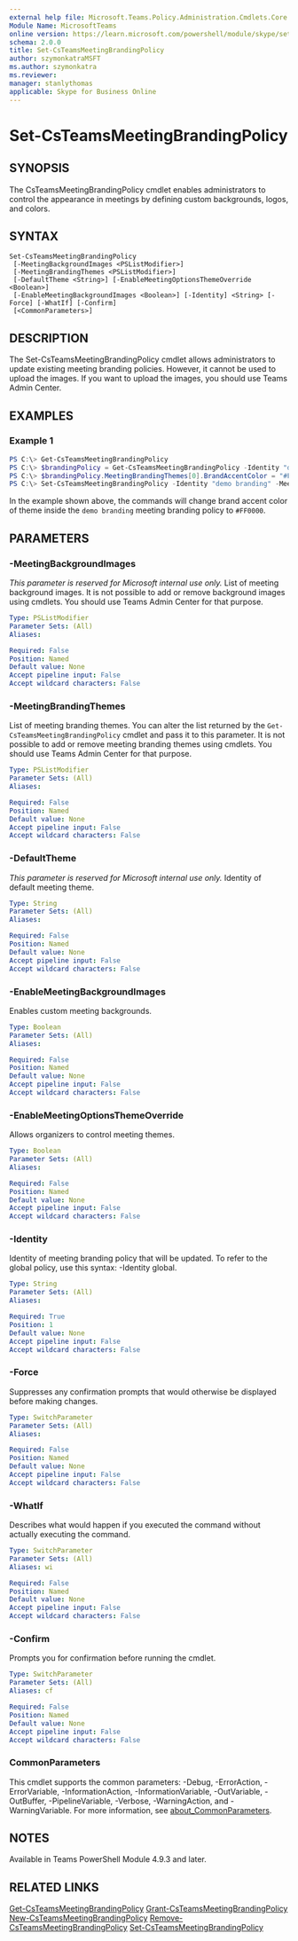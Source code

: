 ```yaml
---
external help file: Microsoft.Teams.Policy.Administration.Cmdlets.Core.dll-Help.xml
Module Name: MicrosoftTeams
online version: https://learn.microsoft.com/powershell/module/skype/set-csteamsmeetingbrandingpolicy
schema: 2.0.0
title: Set-CsTeamsMeetingBrandingPolicy
author: szymonkatraMSFT
ms.author: szymonkatra
ms.reviewer:
manager: stanlythomas
applicable: Skype for Business Online
---
```


# Set-CsTeamsMeetingBrandingPolicy

## SYNOPSIS
The CsTeamsMeetingBrandingPolicy cmdlet enables administrators to control the appearance in meetings by defining custom backgrounds, logos, and colors.

## SYNTAX

```
Set-CsTeamsMeetingBrandingPolicy
 [-MeetingBackgroundImages <PSListModifier>]
 [-MeetingBrandingThemes <PSListModifier>]
 [-DefaultTheme <String>] [-EnableMeetingOptionsThemeOverride <Boolean>]
 [-EnableMeetingBackgroundImages <Boolean>] [-Identity] <String> [-Force] [-WhatIf] [-Confirm]
 [<CommonParameters>]
```

## DESCRIPTION
The Set-CsTeamsMeetingBrandingPolicy cmdlet allows administrators to update existing meeting branding policies.
However, it cannot be used to upload the images. If you want to upload the images, you should use Teams Admin Center.

## EXAMPLES

### Example 1
```powershell
PS C:\> Get-CsTeamsMeetingBrandingPolicy
PS C:\> $brandingPolicy = Get-CsTeamsMeetingBrandingPolicy -Identity "demo branding"
PS C:\> $brandingPolicy.MeetingBrandingThemes[0].BrandAccentColor = "#FF0000"
PS C:\> Set-CsTeamsMeetingBrandingPolicy -Identity "demo branding" -MeetingBrandingThemes $brandingPolicy.MeetingBrandingThemes
```

In the example shown above, the commands will change brand accent color of theme inside the `demo branding` meeting branding policy to `#FF0000`. 

## PARAMETERS

### -MeetingBackgroundImages
*This parameter is reserved for Microsoft internal use only.*
List of meeting background images.
It is not possible to add or remove background images using cmdlets. You should use Teams Admin Center for that purpose.

```yaml
Type: PSListModifier
Parameter Sets: (All)
Aliases:

Required: False
Position: Named
Default value: None
Accept pipeline input: False
Accept wildcard characters: False
```

### -MeetingBrandingThemes
List of meeting branding themes. You can alter the list returned by the `Get-CsTeamsMeetingBrandingPolicy` cmdlet and pass it to this parameter.
It is not possible to add or remove meeting branding themes using cmdlets. You should use Teams Admin Center for that purpose.

```yaml
Type: PSListModifier
Parameter Sets: (All)
Aliases:

Required: False
Position: Named
Default value: None
Accept pipeline input: False
Accept wildcard characters: False
```

### -DefaultTheme
*This parameter is reserved for Microsoft internal use only.*
Identity of default meeting theme.

```yaml
Type: String
Parameter Sets: (All)
Aliases:

Required: False
Position: Named
Default value: None
Accept pipeline input: False
Accept wildcard characters: False
```

### -EnableMeetingBackgroundImages
Enables custom meeting backgrounds.

```yaml
Type: Boolean
Parameter Sets: (All)
Aliases:

Required: False
Position: Named
Default value: None
Accept pipeline input: False
Accept wildcard characters: False
```

### -EnableMeetingOptionsThemeOverride
Allows organizers to control meeting themes.

```yaml
Type: Boolean
Parameter Sets: (All)
Aliases:

Required: False
Position: Named
Default value: None
Accept pipeline input: False
Accept wildcard characters: False
```

### -Identity
Identity of meeting branding policy that will be updated. To refer to the global policy, use this syntax: -Identity global.

```yaml
Type: String
Parameter Sets: (All)
Aliases:

Required: True
Position: 1
Default value: None
Accept pipeline input: False
Accept wildcard characters: False
```

### -Force
Suppresses any confirmation prompts that would otherwise be displayed before making changes.

```yaml
Type: SwitchParameter
Parameter Sets: (All)
Aliases: 

Required: False
Position: Named
Default value: None
Accept pipeline input: False
Accept wildcard characters: False
```

### -WhatIf
Describes what would happen if you executed the command without actually executing the command.

```yaml
Type: SwitchParameter
Parameter Sets: (All)
Aliases: wi

Required: False
Position: Named
Default value: None
Accept pipeline input: False
Accept wildcard characters: False
```

### -Confirm
Prompts you for confirmation before running the cmdlet.

```yaml
Type: SwitchParameter
Parameter Sets: (All)
Aliases: cf

Required: False
Position: Named
Default value: None
Accept pipeline input: False
Accept wildcard characters: False
```

### CommonParameters
This cmdlet supports the common parameters: -Debug, -ErrorAction, -ErrorVariable, -InformationAction, -InformationVariable, -OutVariable, -OutBuffer, -PipelineVariable, -Verbose, -WarningAction, and -WarningVariable. For more information, see [about_CommonParameters](https://go.microsoft.com/fwlink/?LinkID=113216).

## NOTES

Available in Teams PowerShell Module 4.9.3 and later.

## RELATED LINKS

[Get-CsTeamsMeetingBrandingPolicy](Get-CsTeamsMeetingBrandingPolicy.md)
[Grant-CsTeamsMeetingBrandingPolicy](Grant-CsTeamsMeetingBrandingPolicy.md)
[New-CsTeamsMeetingBrandingPolicy](New-CsTeamsMeetingBrandingPolicy.md)
[Remove-CsTeamsMeetingBrandingPolicy](Remove-CsTeamsMeetingBrandingPolicy.md)
[Set-CsTeamsMeetingBrandingPolicy](Set-CsTeamsMeetingBrandingPolicy.md)